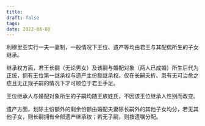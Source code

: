 ```yaml
---
title: 
draft: false
tags: 
date: 2022-08-08
---
```


利穆里亚实行一夫一妻制，一般情况下王位、遗产等均由君王与其配偶所生的子女继承。

继承权方面，君王长嗣（无论男女）及该嗣与婚配对象（两人已成婚）所生后代为正统，拥有王位第一继承权与遗产主份额继承权。仅在长嗣夭折、患有无可治愈之症且无正规子嗣的情况下才可顺位于君王手足。

王位继承人与婚配对象所生的子嗣均随王族姓氏，不因该王位继承人性别而改变。

遗产方面，划除主份额外的剩余份额由婚配夫妻除长嗣外的其他子女均分，若无其他子女，则长嗣拥有全部遗产继承权；若无子嗣，则按遗嘱分配。
